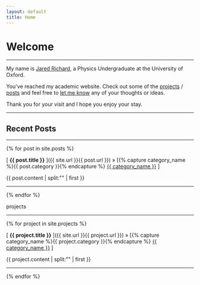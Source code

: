 ```yaml
---
layout: default
title: Home
---
```


<h1>Welcome</h1>

-----

My name is <a href="{{ site.url }}/about">Jared Richard</a>, a Physics Undergraduate at the University of Oxford. 

You've reached my academic website. Check out some of the <a href="{{ site.url }}/projectarchive">projects</a> / <a href="{{ site.url }}/postarchive">posts</a> and feel free to <a href="{{ site.url }}/about">let me know</a> any of your thoughts or ideas.

Thank you for your visit and I hope you enjoy your stay.

-----

<h2>Recent Posts</h2>

-----

{% for post in site.posts %}

[ **{{ **post.title** }}** ]({{ site.url }}{{ post.url }}) » [{% capture category_name %}{{ post.category }}{% endcapture %} <a href="/category/{{ category_name }}">{{ category_name }}</a> ]

<!-- Excerpt -->

{{ post.content | split:"<!-- more -->" | first }}

-----

{% endfor %}

projects

-----

{% for project in site.projects %}

[ **{{ **project.title** }}** ]({{ site.url }}{{ project.url }}) » [{% capture category_name %}{{ project.category }}{% endcapture %} <a href="/category/{{ category_name }}">{{ category_name }}</a> ]

<!-- Excerpt -->

{{ project.content | split:"<!-- more -->" | first }}

-----

{% endfor %}





